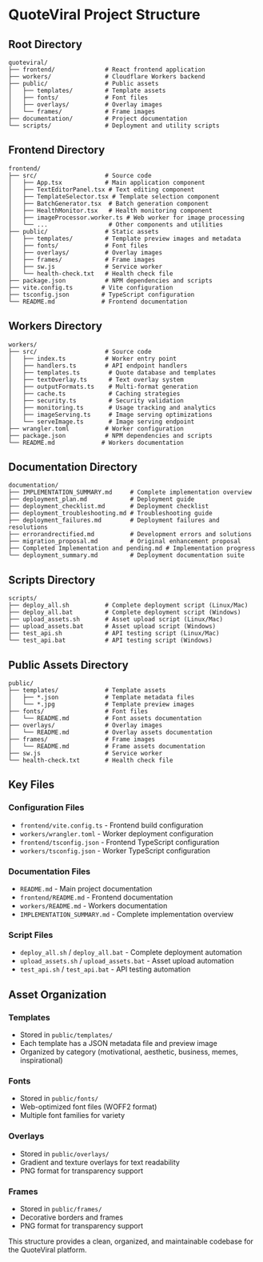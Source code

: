 # QuoteViral Project Structure

## Root Directory
```
quoteviral/
├── frontend/              # React frontend application
├── workers/               # Cloudflare Workers backend
├── public/                # Public assets
│   ├── templates/         # Template assets
│   ├── fonts/             # Font files
│   ├── overlays/          # Overlay images
│   └── frames/            # Frame images
├── documentation/         # Project documentation
└── scripts/               # Deployment and utility scripts
```

## Frontend Directory
```
frontend/
├── src/                   # Source code
│   ├── App.tsx            # Main application component
│   ├── TextEditorPanel.tsx # Text editing component
│   ├── TemplateSelector.tsx # Template selection component
│   ├── BatchGenerator.tsx  # Batch generation component
│   ├── HealthMonitor.tsx   # Health monitoring component
│   ├── imageProcessor.worker.ts # Web worker for image processing
│   └── ...                 # Other components and utilities
├── public/                # Static assets
│   ├── templates/         # Template preview images and metadata
│   ├── fonts/             # Font files
│   ├── overlays/          # Overlay images
│   ├── frames/            # Frame images
│   ├── sw.js              # Service worker
│   └── health-check.txt   # Health check file
├── package.json           # NPM dependencies and scripts
├── vite.config.ts        # Vite configuration
├── tsconfig.json         # TypeScript configuration
└── README.md             # Frontend documentation
```

## Workers Directory
```
workers/
├── src/                   # Source code
│   ├── index.ts           # Worker entry point
│   ├── handlers.ts        # API endpoint handlers
│   ├── templates.ts        # Quote database and templates
│   ├── textOverlay.ts      # Text overlay system
│   ├── outputFormats.ts    # Multi-format generation
│   ├── cache.ts            # Caching strategies
│   ├── security.ts         # Security validation
│   ├── monitoring.ts       # Usage tracking and analytics
│   ├── imageServing.ts     # Image serving optimizations
│   └── serveImage.ts       # Image serving endpoint
├── wrangler.toml          # Worker configuration
├── package.json           # NPM dependencies and scripts
└── README.md             # Workers documentation
```

## Documentation Directory
```
documentation/
├── IMPLEMENTATION_SUMMARY.md     # Complete implementation overview
├── deployment_plan.md            # Deployment guide
├── deployment_checklist.md       # Deployment checklist
├── deployment_troubleshooting.md # Troubleshooting guide
├── deployment_failures.md        # Deployment failures and resolutions
├── errorandrectified.md          # Development errors and solutions
├── migration_proposal.md         # Original enhancement proposal
├── Completed Implementation and pending.md # Implementation progress
└── deployment_summary.md         # Deployment documentation suite
```

## Scripts Directory
```
scripts/
├── deploy_all.sh          # Complete deployment script (Linux/Mac)
├── deploy_all.bat         # Complete deployment script (Windows)
├── upload_assets.sh       # Asset upload script (Linux/Mac)
├── upload_assets.bat      # Asset upload script (Windows)
├── test_api.sh            # API testing script (Linux/Mac)
└── test_api.bat           # API testing script (Windows)
```

## Public Assets Directory
```
public/
├── templates/             # Template assets
│   ├── *.json             # Template metadata files
│   └── *.jpg              # Template preview images
├── fonts/                 # Font files
│   └── README.md          # Font assets documentation
├── overlays/              # Overlay images
│   └── README.md          # Overlay assets documentation
├── frames/                # Frame images
│   └── README.md          # Frame assets documentation
├── sw.js                  # Service worker
└── health-check.txt       # Health check file
```

## Key Files

### Configuration Files
- `frontend/vite.config.ts` - Frontend build configuration
- `workers/wrangler.toml` - Worker deployment configuration
- `frontend/tsconfig.json` - Frontend TypeScript configuration
- `workers/tsconfig.json` - Worker TypeScript configuration

### Documentation Files
- `README.md` - Main project documentation
- `frontend/README.md` - Frontend documentation
- `workers/README.md` - Workers documentation
- `IMPLEMENTATION_SUMMARY.md` - Complete implementation overview

### Script Files
- `deploy_all.sh` / `deploy_all.bat` - Complete deployment automation
- `upload_assets.sh` / `upload_assets.bat` - Asset upload automation
- `test_api.sh` / `test_api.bat` - API testing automation

## Asset Organization

### Templates
- Stored in `public/templates/`
- Each template has a JSON metadata file and preview image
- Organized by category (motivational, aesthetic, business, memes, inspirational)

### Fonts
- Stored in `public/fonts/`
- Web-optimized font files (WOFF2 format)
- Multiple font families for variety

### Overlays
- Stored in `public/overlays/`
- Gradient and texture overlays for text readability
- PNG format for transparency support

### Frames
- Stored in `public/frames/`
- Decorative borders and frames
- PNG format for transparency support

This structure provides a clean, organized, and maintainable codebase for the QuoteViral platform.